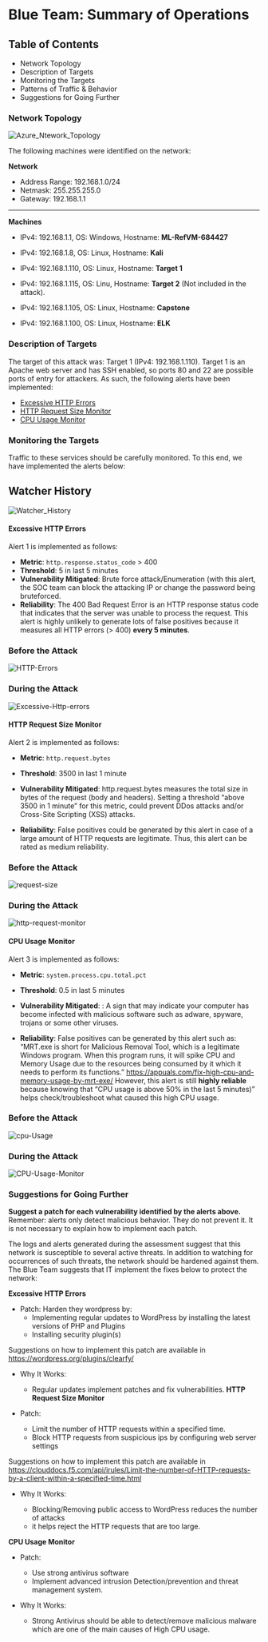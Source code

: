 # Blue Team: Summary of Operations

## Table of Contents
- Network Topology
- Description of Targets
- Monitoring the Targets
- Patterns of Traffic & Behavior
- Suggestions for Going Further

### Network Topology

![Azure_Ntework_Topology](https://user-images.githubusercontent.com/74498617/122696053-1ba46380-d210-11eb-94a4-f219d562f5a3.png)

The following machines were identified on the network:

**Network**
- Address Range: 192.168.1.0/24
 - Netmask: 255.255.255.0
  - Gateway: 192.168.1.1
--------------


**Machines**

- IPv4: 192.168.1.1,  OS: Windows, Hostname: **ML-RefVM-684427**

- IPv4: 192.168.1.8, OS: Linux, Hostname: **Kali**

- IPv4: 192.168.1.110, OS: Linux, Hostname: **Target 1**

- IPv4: 192.168.1.115, OS: Linu, Hostname: **Target 2** (Not included in the attack).

- IPv4: 192.168.1.105, OS: Linux, Hostname: **Capstone**

- IPv4: 192.168.1.100, OS: Linux, Hostname: **ELK**

### Description of Targets

The target of this attack was: Target 1 (IPv4: 192.168.1.110).
Target 1 is an Apache web server and has SSH enabled, so ports 80 and 22 are possible ports of entry for attackers. As such, the following alerts have been implemented:

* [Excessive HTTP Errors](#excessive-http-errors)
* [HTTP Request Size Monitor](#http-request-size-monitor)
* [CPU Usage Monitor](#cpu-usage-monitor)



### Monitoring the Targets

Traffic to these services should be carefully monitored. To this end, we have implemented the alerts below:
## Watcher History
![Watcher_History](https://user-images.githubusercontent.com/74498617/122436835-238daa80-cf67-11eb-9f29-3f35eec09b46.png)

#### Excessive HTTP Errors
Alert 1 is implemented as follows:
  - **Metric**: `http.response.status_code` > 400
  - **Threshold**: 5 in last 5 minutes
  - **Vulnerability Mitigated**: Brute force attack/Enumeration (with this alert, the SOC team can block the attacking IP or change the password being bruteforced.
  - **Reliability**: The 400 Bad Request Error is an HTTP response status code that indicates that the server was unable to process the request. 
                     This alert is highly unlikely to generate lots of false positives because it measures all HTTP errors (> 400) **every 5 minutes**.
 

### Before the Attack
![HTTP-Errors](https://user-images.githubusercontent.com/74498617/122436371-c560c780-cf66-11eb-8830-a4c21e245f55.png)

 
### During the Attack
![Excessive-Http-errors](https://user-images.githubusercontent.com/74498617/122979756-edd13300-d365-11eb-98c8-342b3309780e.png)

#### HTTP Request Size Monitor
Alert 2 is implemented as follows:
  - **Metric**: `http.request.bytes`
  - **Threshold**: 3500 in last 1 minute
  - **Vulnerability Mitigated**: http.request.bytes measures the total size in bytes of the request (body and headers). Setting a threshold “above 3500 in 1 minute” for this metric, could prevent DDos attacks and/or Cross-Site Scripting (XSS) attacks.

  - **Reliability**: False positives could be generated by this alert in case of a large amount of HTTP requests are legitimate. Thus, this alert can be rated as medium reliability.

### Before the Attack
![request-size](https://user-images.githubusercontent.com/74498617/122436471-d6a9d400-cf66-11eb-87c3-e05bbe878fec.png)

### During the Attack

![http-request-monitor](https://user-images.githubusercontent.com/74498617/122983094-9d5bd480-d369-11eb-9c6b-7e64bff76bca.png)

#### CPU Usage Monitor
Alert 3 is implemented as follows:
  - **Metric**: `system.process.cpu.total.pct`
  - **Threshold**: 0.5 in last 5 minutes
  - **Vulnerability Mitigated**: :  A sign that may indicate your computer has become infected with malicious software  such as adware, spyware, trojans or some other viruses.

  - **Reliability**:  False positives can be generated by this alert such as:
“MRT.exe is short for Malicious Removal Tool, which is a legitimate Windows program. When this program runs, it will spike CPU and Memory Usage due to the resources being consumed by it which it needs to perform its functions.”
https://appuals.com/fix-high-cpu-and-memory-usage-by-mrt-exe/
However, this alert is still **highly reliable** because knowing that “CPU usage is above 50% in the last 5 minutes)” helps check/troubleshoot what caused this high CPU usage.
### Before the Attack
![cpu-Usage](https://user-images.githubusercontent.com/74498617/122436580-f0e3b200-cf66-11eb-87fd-f2b226978767.png)

### During the Attack
![CPU-Usage-Monitor](https://user-images.githubusercontent.com/74498617/122983238-c2e8de00-d369-11eb-8e49-aa583272e63f.png)

  ### Suggestions for Going Further
**Suggest a patch for each vulnerability identified by the alerts above.** Remember: alerts only detect malicious behavior. They do not prevent it. It is not necessary to explain how to implement each patch.

The logs and alerts generated during the assessment suggest that this network is susceptible to several active threats. In addition to watching for occurrences of such threats, the network should be hardened against them. The Blue Team suggests that IT implement the fixes below to protect the network:

**Excessive HTTP Errors**
- Patch: Harden they wordpress by:
    - Implementing regular updates to WordPress by installing the latest versions of PHP and Plugins
    - Installing security plugin(s) 
  
Suggestions on how to implement this patch are available in https://wordpress.org/plugins/clearfy/

- Why It Works: 
    - Regular updates implement patches and fix vulnerabilities.
**HTTP Request Size Monitor**

- Patch: 

     - Limit the number of HTTP requests within a specified time.
     - Block HTTP requests from suspicious ips by configuring web server settings
     
Suggestions on how to implement this patch are available in 
https://clouddocs.f5.com/api/irules/Limit-the-number-of-HTTP-requests-by-a-client-within-a-specified-time.html

- Why It Works: 
  
     - Blocking/Removing public access to WordPress reduces the number of attacks		
     - it helps  reject the HTTP requests that are too large.
  
**CPU Usage Monitor**
- Patch:  

  - Use strong antivirus software
  - Implement advanced intrusion Detection/prevention and threat management system.
       
- Why It Works: 
     - Strong Antivirus should be able to detect/remove malicious malware which are one of the main causes of High CPU usage.  
        
